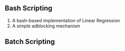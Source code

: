 ## Bash Scripting

1. A bash-based implementation of Linear Regression
2. A simple adblocking mechanism


## Batch Scripting
